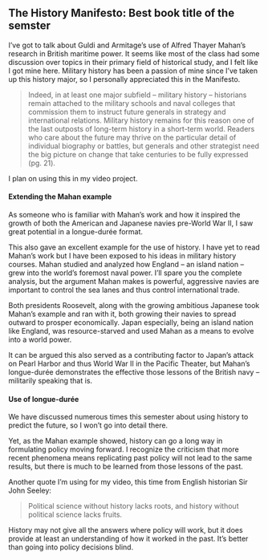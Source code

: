 <h2>The History Manifesto: Best book title of the semster</h2>
<p>I’ve got to talk about Guldi and Armitage’s use of Alfred Thayer Mahan’s research in British maritime power. It seems like most of the class had some discussion over topics in their primary field of historical study, and I felt like I got mine here. Military history has been a passion of mine since I’ve taken up this history major, so I personally appreciated this in the Manifesto.</p>

<blockquote>Indeed, in at least one major subfield – military history – historians remain attached to the military schools and naval colleges that commission them to instruct future generals in strategy and international relations. Military history remains for this reason one of the last outposts of long-term history in a short-term world. Readers who care about the future may thrive on the particular detail of individual biography or battles, but generals and other strategist need the big picture on change that take centuries to be fully expressed (pg. 21).</blockquote>

</p>I plan on using this in my video project.</p> 

<h4>Extending the Mahan example</h4>

<p>As someone who is familiar with Mahan’s work and how it inspired the growth of both the American and Japanese navies pre-World War II, I saw great potential in a longue-durée format. </p>

<p>This also gave an excellent example for the use of history. I have yet to read Mahan’s work but I have been exposed to his ideas in military history courses. Mahan studied and analyzed how England – an island nation – grew into the world’s foremost naval power. I’ll spare you the complete analysis, but the argument Mahan makes is powerful, aggressive navies are important to control the sea lanes and thus control international trade.</p>

<p>Both presidents Roosevelt, along with the growing ambitious Japanese took Mahan’s example and ran with it, both growing their navies to spread outward to prosper economically. Japan especially, being an island nation like England, was resource-starved and used Mahan as a means to evolve into a world power.</p>

<p>It can be argued this also served as a contributing factor to Japan’s attack on Pearl Harbor and thus World War II in the Pacific Theater, but Mahan’s longue-durée demonstrates the effective those lessons of the British navy – militarily speaking that is.</p>

<h4>Use of longue-durée</h4>
<p>We have discussed numerous times this semester about using history to predict the future, so I won’t go into detail there.</p>

<p>Yet, as the Mahan example showed, history can go a long way in formulating policy moving forward. I recognize the criticism that more recent phenomena means replicating past policy will not lead to the same results, but there is much to be learned from those lessons of the past. </p>

<p>Another quote I’m using for my video, this time from English historian Sir John Seeley:</p>

<blockquote>Political science without history lacks roots, and history without political science lacks fruits.</blockquote>

<p>History may not give all the answers where policy will work, but it does provide at least an understanding of how it worked in the past. It’s better than going into policy decisions blind.</p>
